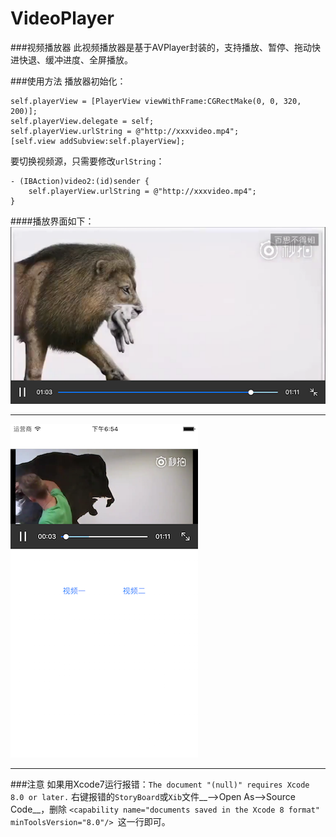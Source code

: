 # VideoPlayer
###视频播放器
此视频播放器是基于AVPlayer封装的，支持播放、暂停、拖动快进快退、缓冲进度、全屏播放。


###使用方法
播放器初始化：

    self.playerView = [PlayerView viewWithFrame:CGRectMake(0, 0, 320, 200)];
    self.playerView.delegate = self;
    self.playerView.urlString = @"http://xxxvideo.mp4";
    [self.view addSubview:self.playerView]; 
    
要切换视频源，只需要修改`urlString`：

    - (IBAction)video2:(id)sender {
        self.playerView.urlString = @"http://xxxvideo.mp4";
    }


####播放界面如下：
![](https://github.com/JiaoYingBo/VideoPlayer/raw/master/VideoPlayerDemo/HP.png)
***

![](https://github.com/JiaoYingBo/VideoPlayer/raw/master/VideoPlayerDemo/SP.png)
***

###注意
如果用Xcode7运行报错：`The document "(null)" requires Xcode 8.0 or later.` 右键报错的`StoryBoard`或`Xib`文件__-->Open As-->Source Code__，删除 `<capability name="documents saved in the Xcode 8 format" minToolsVersion="8.0"/> `这一行即可。
